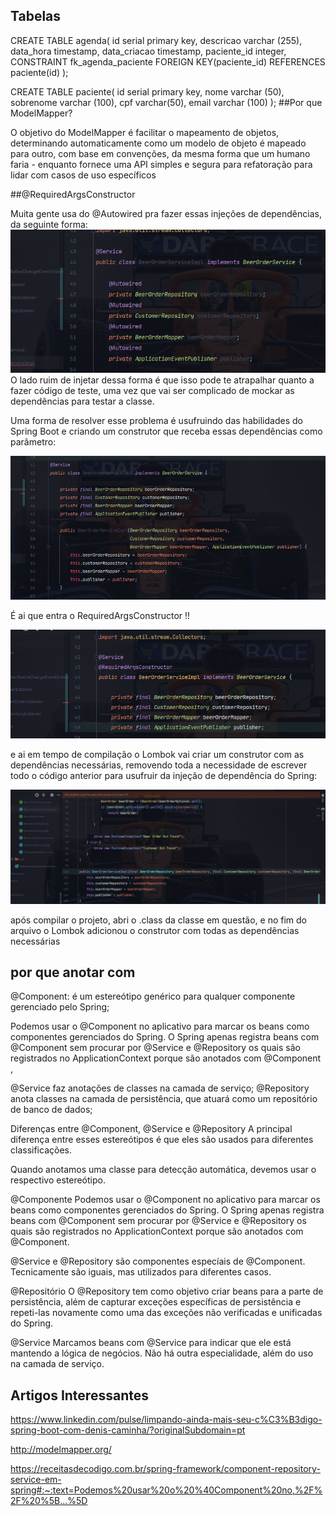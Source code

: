 











## Tabelas

CREATE TABLE agenda(
id serial primary key,
descricao varchar (255),
data_hora timestamp,
data_criacao timestamp,
paciente_id integer,
CONSTRAINT fk_agenda_paciente FOREIGN KEY(paciente_id) REFERENCES paciente(id)
);



CREATE TABLE paciente(
id serial primary key,
nome varchar (50),
sobrenome varchar (100),
cpf varchar(50),
email varchar (100)
);
##Por que ModelMapper?

O objetivo do ModelMapper é facilitar o mapeamento de objetos, determinando automaticamente como um modelo de objeto é 
mapeado para outro, com base em convenções, da mesma forma que um humano faria - enquanto fornece uma API simples e 
segura para refatoração para lidar com casos de uso específicos

##@RequiredArgsConstructor

Muita gente usa do @Autowired pra fazer essas injeções de dependências, da seguinte forma:
![img.png](img.png)
O lado ruim de injetar dessa forma é que isso pode te atrapalhar quanto a fazer código de teste, uma vez que vai ser 
complicado de mockar as dependências para testar a classe.

Uma forma de resolver esse problema é usufruindo das habilidades do Spring Boot e criando um construtor que receba essas
dependências como parâmetro:

![img_1.png](img_1.png)

É ai que entra o RequiredArgsConstructor !!

![img_2.png](img_2.png)

e ai em tempo de compilação o Lombok vai criar um construtor com as dependências necessárias, removendo toda a
necessidade de escrever todo o código anterior para usufruir da injeção de dependência do Spring:

![img_3.png](img_3.png)

após compilar o projeto, abri o .class da classe em questão, e no fim do arquivo o Lombok adicionou o construtor com
todas as dependências necessárias

## por que anotar com
@Component: é um estereótipo genérico para qualquer componente gerenciado pelo Spring;

Podemos usar o @Component no aplicativo para marcar os beans como componentes gerenciados do Spring. O Spring apenas
registra beans com @Component sem procurar por @Service e @Repository os quais são registrados no ApplicationContext
porque são anotados com @Component ,


@Service faz anotações de classes na camada de serviço;
@Repository anota classes na camada de persistência, que atuará como um repositório de banco de dados;

Diferenças entre @Component, @Service e @Repository
A principal diferença entre esses estereótipos é que eles são usados para diferentes classificações.

Quando anotamos uma classe para detecção automática, devemos usar o respectivo estereótipo.

@Componente
Podemos usar o @Component no aplicativo para marcar os beans como componentes gerenciados do Spring. O Spring apenas 
registra beans com @Component sem procurar por @Service e @Repository os quais são registrados no ApplicationContext 
porque são anotados com @Component.

@Service e @Repository são componentes especíais de @Component. Tecnicamente são iguais, mas utilizados para diferentes casos.

@Repositório
O @Repository tem como objetivo criar beans para a parte de persistência, além de capturar exceções específicas de 
persistência e repeti-las novamente como uma das exceções não verificadas e unificadas do Spring.

@Service
Marcamos beans com @Service para indicar que ele está mantendo a lógica de negócios. Não há outra especialidade, além 
do uso na camada de serviço.

## Artigos Interessantes

https://www.linkedin.com/pulse/limpando-ainda-mais-seu-c%C3%B3digo-spring-boot-com-denis-caminha/?originalSubdomain=pt

http://modelmapper.org/

https://receitasdecodigo.com.br/spring-framework/component-repository-service-em-spring#:~:text=Podemos%20usar%20o%20%40Component%20no,%2F%2F%20%5B...%5D